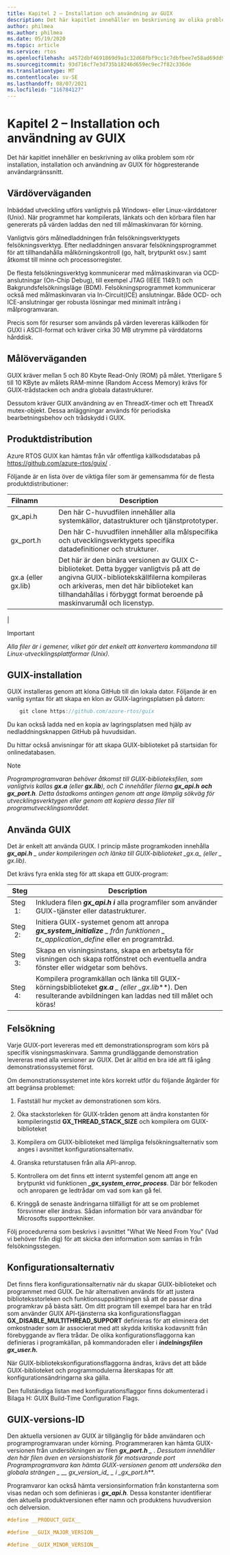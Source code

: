 ```yaml
---
title: Kapitel 2 – Installation och användning av GUIX
description: Det här kapitlet innehåller en beskrivning av olika problem som rör installation, installation och användning av GUIX för högpresterande användargränssnitt.
author: philmea
ms.author: philmea
ms.date: 05/19/2020
ms.topic: article
ms.service: rtos
ms.openlocfilehash: a4572dbf4691869d9a1c32d68fbf9cc1c7dbfbee7e58ad69dd944e668e382b76
ms.sourcegitcommit: 93d716cf7e3d735b18246d659ec9ec7f82c336de
ms.translationtype: MT
ms.contentlocale: sv-SE
ms.lasthandoff: 08/07/2021
ms.locfileid: "116784127"
---
```

# <a name="chapter-2---installation-and-use-of-guix"></a>Kapitel 2 – Installation och användning av GUIX

Det här kapitlet innehåller en beskrivning av olika problem som rör installation, installation och användning av GUIX för högpresterande användargränssnitt.  

## <a name="host-considerations"></a>Värdöverväganden

Inbäddad utveckling utförs vanligtvis på Windows- eller Linux-värddatorer (Unix). När programmet har kompilerats, länkats och den körbara filen har genererats på värden laddas den ned till målmaskinvaran för körning.

Vanligtvis görs målnedladdningen från felsökningsverktygets felsökningsverktyg. Efter nedladdningen ansvarar felsökningsprogrammet för att tillhandahålla målkörningskontroll (go, halt, brytpunkt osv.) samt åtkomst till minne och processorregister.

De flesta felsökningsverktyg kommunicerar med målmaskinvaran via OCD-anslutningar (On-Chip Debug), till exempel JTAG (IEEE 1149.1) och Bakgrundsfelsökningsläge (BDM). Felsökningsprogrammet kommunicerar också med målmaskinvaran via In-Circuit(ICE) anslutningar. Både OCD- och ICE-anslutningar ger robusta lösningar med minimalt intrång i målprogramvaran.

Precis som för resurser som används på värden levereras källkoden för GUXI i ASCII-format och kräver cirka 30 MB utrymme på värddatorns hårddisk.

## <a name="target-considerations"></a>Målöverväganden

GUIX kräver mellan 5 och 80 Kbyte Read-Only (ROM) på målet. Ytterligare 5 till 10 KByte av målets RAM-minne (Random Access Memory) krävs för GUIX-trådstacken och andra globala datastrukturer.

Dessutom kräver GUIX användning av en ThreadX-timer och ett ThreadX mutex-objekt. Dessa anläggningar används för periodiska bearbetningsbehov och trådskydd i GUIX.

## <a name="product-distribution"></a>Produktdistribution

Azure RTOS GUIX kan hämtas från vår offentliga källkodsdatabas på <https://github.com/azure-rtos/guix/> .

Följande är en lista över de viktiga filer som är gemensamma för de flesta produktdistributioner:

| Filnamn&nbsp;&nbsp;&nbsp;&nbsp;&nbsp;&nbsp;&nbsp;| Description   |
| ----------------------- | ------------------------------------------------------------------------------------------------------------------------------------------------------------------------------------------------------------------------------------------------------ |
| gx_api.h        | Den här C-huvudfilen innehåller alla systemkällor, datastrukturer och tjänstprototyper. |
| gx_port.h       | Den här C-huvudfilen innehåller alla målspecifika och utvecklingsverktygets specifika datadefinitioner och strukturer.                                                                                                                                         |
| gx.a (eller gx.lib) | Det här är den binära versionen av GUIX C-biblioteket. Detta bygger vanligtvis på att de angivna GUIX-bibliotekskällfilerna kompileras och arkiveras, men det här biblioteket kan tillhandahållas i förbyggt format beroende på maskinvarumål och licenstyp. |
|

> [!IMPORTANT]
> *Alla filer är i gemener, vilket gör det enkelt att konvertera kommandona till Linux-utvecklingsplattformar (Unix).*

## <a name="guix-installation"></a>GUIX-installation

GUIX installeras genom att klona GitHub till din lokala dator. Följande är en vanlig syntax för att skapa en klon av GUIX-lagringsplatsen på datorn:

```c
    git clone https://github.com/azure-rtos/guix
```

Du kan också ladda ned en kopia av lagringsplatsen med hjälp av nedladdningsknappen GitHub på huvudsidan.

Du hittar också anvisningar för att skapa GUIX-biblioteket på startsidan för onlinedatabasen.

>[!NOTE]  
> *Programprogramvaran behöver åtkomst till GUIX-biblioteksfilen, som vanligtvis kallas **gx.a** (eller **gx.lib**), och C innehåller filerna **gx_api.h** **och gx_port.h**. Detta åstadkoms antingen genom att ange lämplig sökväg för utvecklingsverktygen eller genom att kopiera dessa filer till programutvecklingsområdet.*

## <a name="using-guix"></a>Använda GUIX

Det är enkelt att använda GUIX. I princip måste programkoden innehålla ***gx_api.h** _ under kompileringen och länka till GUIX-biblioteket _*_gx.a_*_ (eller _ *_gx.lib_*)*.

Det krävs fyra enkla steg för att skapa ett GUIX-program:

| Steg   | Description    |
| ------- | ------------------------------------------------------------------------------------------------------------------------------------------------------------------ |
| Steg &nbsp; 1: | Inkludera filen ***gx_api.h i*** alla programfiler som använder GUIX-tjänster eller datastrukturer.                                                               |
| Steg &nbsp; 2: | Initiera GUIX-systemet genom att anropa ***gx_system_initialize** _ från funktionen _ *_tx_application_define_** eller en programtråd.                       |
| Steg &nbsp; 3: | Skapa en visningsinstans, skapa en arbetsyta för visningen och skapa rotfönstret och eventuella andra fönster eller widgetar som behövs.                                 |
| Steg &nbsp; 4: | Kompilera programkällan och länka till GUIX-körningsbiblioteket ***gx.a** _ (eller _*_gx.lib_**). Den resulterande avbildningen kan laddas ned till målet och köras! |

## <a name="troubleshooting"></a>Felsökning

Varje GUIX-port levereras med ett demonstrationsprogram som körs på specifik visningsmaskinvara. Samma grundläggande demonstration levereras med alla versioner av GUIX. Det är alltid en bra idé att få igång demonstrationssystemet först.

Om demonstrationssystemet inte körs korrekt utför du följande åtgärder för att begränsa problemet:

1. Fastställ hur mycket av demonstrationen som körs.

2. Öka stackstorleken för GUIX-tråden genom att ändra konstanten för kompileringstid **GX_THREAD_STACK_SIZE** och kompilera om GUIX-biblioteket

3. Kompilera om GUIX-biblioteket med lämpliga felsökningsalternativ som anges i avsnittet konfigurationsalternativ.

4. Granska returstatusen från alla API-anrop.

5. Kontrollera om det finns ett internt systemfel genom att ange en brytpunkt vid funktionen ***_gx_system_error_process***. Där bör felkoden och anroparen ge ledtrådar om vad som kan gå fel.

6. Kringgå de senaste ändringarna tillfälligt för att se om problemet försvinner eller ändras. Sådan information bör vara användbar för Microsofts supporttekniker.

Följ procedurerna som beskrivs i avsnittet "What We Need From You" (Vad vi behöver från dig) för att skicka den information som samlas in från felsökningsstegen.

## <a name="configuration-options"></a>Konfigurationsalternativ

Det finns flera konfigurationsalternativ när du skapar GUIX-biblioteket och programmet med GUIX. De här alternativen används för att justera biblioteksstorleken och funktionsuppsättningen så att de passar dina programkrav på bästa sätt. Om ditt program till exempel bara har en tråd som använder GUIX API-tjänsterna ska konfigurationsflaggan **GX_DISABLE_MULTITHREAD_SUPPORT** definieras för att eliminera det omkostnader som är associerat med att skydda kritiska kodavsnitt från förebyggande av flera trådar. De olika konfigurationsflaggorna kan definieras i programkällan, på kommandoraden eller i **_indelningsfilen gx_user.h._**

När GUIX-bibliotekskonfigurationsflaggorna ändras, krävs det att både GUIX-biblioteket och programmodulerna återskapas för att konfigurationsändringarna ska gälla.

Den fullständiga listan med konfigurationsflaggor finns dokumenterad i Bilaga H: GUIX Build-Time Configuration Flags.

## <a name="guix-version-id"></a>GUIX-versions-ID

Den aktuella versionen av GUIX är tillgänglig för både användaren och programprogramvaran under körning. Programmeraren kan hämta GUIX-versionen från undersökningen av filen ***gx_port.h** _ . Dessutom innehåller den här filen även en versionshistorik för motsvarande port Programprogramvara kan hämta GUIX-versionen genom att undersöka den globala strängen *_ __ gx_version_id_* _ i _*_gx_port.h_**.

Programvaror kan också hämta versionsinformation från konstanterna som visas nedan och som definieras i ***gx_api.h**.* Dessa konstanter identifierar den aktuella produktversionen efter namn och produktens huvudversion och delversion.

```C
#define __PRODUCT_GUIX__

#define __GUIX_MAJOR_VERSION__

#define __GUIX_MINOR_VERSION__
```
